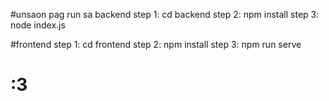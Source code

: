 #unsaon pag run sa backend
step 1: cd backend
step 2: npm install
step 3: node index.js

#frontend
step 1: cd frontend
step 2: npm install
step 3: npm run serve

# :3
